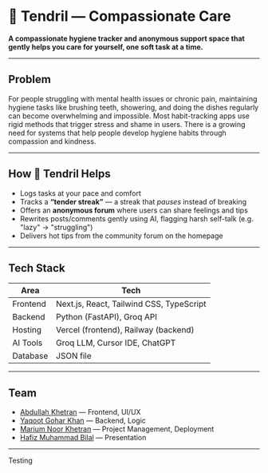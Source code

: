 # 🌱 Tendril — Compassionate Care

**A compassionate hygiene tracker and anonymous support space that gently helps you care for yourself, one soft task at a time.**

---

## Problem

For people struggling with mental health issues or chronic pain, maintaining hygiene tasks like brushing teeth, showering, and doing the dishes regularly can become overwhelming and impossible. Most habit-tracking apps use rigid methods that trigger stress and shame in users. There is a growing need for systems that help people develop hygiene habits through compassion and kindness.

---

## How 🌱 Tendril Helps

- Logs tasks at your pace and comfort
- Tracks a **“tender streak”** — a streak that *pauses* instead of breaking
- Offers an **anonymous forum** where users can share feelings and tips
- Rewrites posts/comments gently using AI, flagging harsh self-talk (e.g. "lazy" → "struggling")
- Delivers hot tips from the community forum on the homepage

---

## Tech Stack

| Area       | Tech                       |
|------------|----------------------------|
| Frontend   | Next.js, React, Tailwind CSS, TypeScript |
| Backend    | Python (FastAPI), Groq API |
| Hosting    | Vercel (frontend), Railway (backend) |
| AI Tools   | Groq LLM, Cursor IDE, ChatGPT |
| Database    | JSON file |

---

## Team

- [Abdullah Khetran](https://github.com/abdullahkhetran) — Frontend, UI/UX
- [Yaqoot Gohar Khan](https://github.com/YaqootGKhan) — Backend, Logic
- [Marium Noor Khetran](https://github.com/mariumnoorkhetran) — Project Management, Deployment
- [Hafiz Muhammad Bilal](https://github.com/Hafiz331) — Presentation

---


Testing
